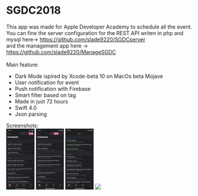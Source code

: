 # SGDC2018

This app was made for Apple Developer Academy to schedule all the event.<br>
You can fine the server configuration for the REST API writen in php and mysql here-> https://github.com/slade9220/SGDCserver <br>
and the management app here -> https://github.com/slade9220/ManageSGDC
<br>
<br>
Main feature:
- Dark Mode ispired by Xcode-beta 10 on MacOs beta Mojave <br>
- User notification for event <br>
- Push notification with Firebase <br>
- Smart filter based on tag <br>
- Made in just 72 hours <br>
- Swift 4.0 <br>
- Json parsing

Screenshots: <br>
<img src="https://github.com/slade9220/SGDC2018/blob/master/IMG_0926.png" width="15%"></img> 
<img src="https://github.com/slade9220/SGDC2018/blob/master/IMG_0927.png" width="15%"></img> 
<img src="https://github.com/slade9220/SGDC2018/blob/master/IMG_0928.png" width="15%"></img> 
<img src="https://github.com/slade9220/SGDC2018/blob/master/IMG_0931.png" width="15%"></img>  




